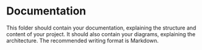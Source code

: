 # Documentation

This folder should contain your documentation, explaining the structure and content of your project. It should also contain your diagrams, explaining the architecture. The recommended writing format is Markdown.
